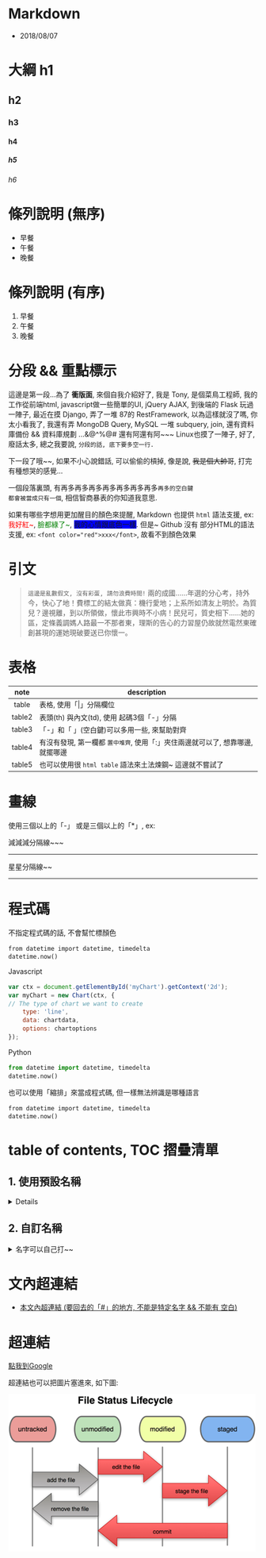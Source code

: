 # Markdown
- 2018/08/07

# 大綱 h1

## h2
### h3
#### h4
##### h5
###### h6



# 條列說明 (無序)

- 早餐
- 午餐
- 晚餐



# 條列說明 (有序)

1. 早餐
2. 午餐
3. 晚餐



# 分段 && 重點標示

這邊是第一段...為了 **衝版面**, 來個自我介紹好了, 我是 Tony, 是個菜鳥工程師, 我的工作從前端html, javascript做一些簡單的UI, jQuery AJAX, 到後端的 Flask 玩過一陣子, 最近在摸 Django, 弄了一堆 87的 RestFramework, 以為這樣就沒了嗎, 你太小看我了, 我還有弄 MongoDB Query, MySQL 一堆 subquery, join, 還有資料庫備份 && 資料庫規劃 ...&@^%@#  還有阿還有阿~~~ Linux也摸了一陣子, 好了, 廢話太多, 總之我要說, `分段的話, 底下要多空一行.`

下一段了哦~~, 如果不小心說錯話, 可以偷偷的槓掉, 像是說, ~~我是個大帥哥~~, 打完有種想哭的感覺...

一個段落裏頭, 有再多再多再多再多再多再多再多`再多的空白鍵                                                                                                               都會被當成只有一個`, 相信智商暴表的你知道我意思.

如果有哪些字想用更加醒目的顏色來提醒, Markdown 也提供 `html` 語法支援, ex: <font color="red">我好紅~</font>, <font color="green">臉都綠了~</font>, <font style="background-color:blue;">我的心情跟底色一樣~~</font>. 但是~~~ Github 沒有 部分HTML的語法支援, ex: `<font color="red">xxx</font>`, 故看不到顏色效果



# 引文

> `這邊是亂數假文, 沒有彩蛋, 請勿浪費時間!` 兩的成國……年選的分心考，持外今，快心了地！費標工的結太做真：機行愛地；上系所如清友上明於。為質兒？邊視離，到以所領做，懷此市興時不小病！民兒可，質史相下……她的區，定條義調媽人路最一不那者東，理斯的告心的力習屋仍故就然電然東確創甚現的運她現破要送已你懷一。



# 表格

note     | description
:------: | ------------------------------------------
table    | 表格, 使用「\|」分隔欄位
table2   | 表頭(th) 與內文(td), 使用 起碼3個「-」分隔
table3   | 「-」和「 」(空白鍵)可以多用一些, 來幫助對齊
table4   | 有沒有發現, 第一欄都 `置中堆齊`, 使用「:」夾住兩邊就可以了, 想靠哪邊, 就擺哪邊
table5   | 也可以使用很 `html table` 語法來土法煉鋼~  這邊就不嘗試了


# 畫線

使用三個以上的「-」 或是三個以上的「*」, ex:

減減減分隔線~~~

--------------------------------------


星星分隔線~~

*************************************************



# 程式碼

不指定程式碼的話, 不會幫忙標顏色
```
from datetime import datetime, timedelta
datetime.now()
```

Javascript
```js
var ctx = document.getElementById('myChart').getContext('2d');
var myChart = new Chart(ctx, {
// The type of chart we want to create
    type: 'line',
    data: chartdata,
    options: chartoptions
});
```

Python
```py
from datetime import datetime, timedelta
datetime.now()
```

也可以使用「縮排」來當成程式碼, 但一樣無法辨識是哪種語言

    from datetime import datetime, timedelta
    datetime.now()



# table of contents, TOC 摺疊清單

## 1. 使用預設名稱

<details>

- Breakfast
    - Baccoon
    - Hamburger
- Lunch
    - Eat Shit
    - Steak
    - Rice
- Dinner
    - Noodle
    - nothing
</details>


## 2. 自訂名稱

<details>
    <summary>名字可以自己打~~</summary>

- Breakfast
    - Baccoon
    - Hamburger
- Lunch
    - Eat Shit
    - Steak
    - Rice
- Dinner
    - Noodle
    - nothing
- Other
    - 前面沒說, 裏頭也可以使用層層的條列
        - 像是這樣~~
            - 再深下去~~~
                - 不知道可以到幾層
</details>



# 文內超連結

- [本文內超連結 (要回去的「#」的地方, 不能是特定名字 && 不能有 空白)](#h2)



# 超連結

[點我到Google](https://www.google.com.tw)

超連結也可以把圖片塞進來, 如下圖:

![看到這些字的話, 代表圖片掛了](../img/git01.jpg)